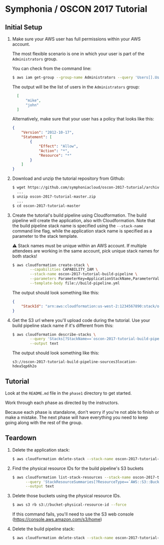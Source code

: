 # Symphonia / OSCON 2017 Tutorial

## Initial Setup

1. Make sure your AWS user has full permissions within your AWS account.

    The most flexible scenario is one in which your user is part of the `Administrators` group. 
    
    You can check from the command line:
    ```bash
    $ aws iam get-group --group-name Administrators --query 'Users[].UserName'
    ```
    The output will be the list of users in the `Administrators` group:
    ```json
      [
          "mike", 
          "john"
      ]
    ```
    Alternatively, make sure that your user has a policy that looks like this:
    ```json
    {
        "Version": "2012-10-17",
        "Statement": [
            {
                "Effect": "Allow",
                "Action": "*",
                "Resource": "*"
            }
        ]
    }
    ```
    
1. Download and unzip the tutorial repository from Github:

    ```bash
    $ wget https://github.com/symphoniacloud/oscon-2017-tutorial/archive/master.zip
      ...
    $ unzip oscon-2017-tutorial-master.zip
      ...
    $ cd oscon-2017-tutorial-master
    ```
    
1. Create the tutorial's build pipeline using Cloudformation. The build pipeline will create the application, also 
with Cloudformation. Note that the build pipeline stack name is specified using the `--stack-name` command line flag, while
the application stack name is specified as a parameter to the stack template.
   
   :warning: Stack names must be unique within an AWS account. If multiple attendees are working in the same account, 
   pick unique stack names for both stacks!
   
    ```bash
    $ aws cloudformation create-stack \
            --capabilities CAPABILITY_IAM \
            --stack-name oscon-2017-tutorial-build-pipeline \
            --parameters ParameterKey=ApplicationStackName,ParameterValue=oscon-2017-tutorial-application \
            --template-body file://build-pipeline.yml
    ```
   The output should look something like this:
    ```json
    {
        "StackId": "arn:aws:cloudformation:us-west-2:1234567890:stack/oscon-2017-tutorial-build-pipeline/7972b720-2f5b-11e7-bd3d-503acbd4dcfd"
    }
    ```
    
1. Get the S3 url where you'll upload code during the tutorial. Use your build pipeline stack name if it's different from this:
    ```bash
    $ aws cloudformation describe-stacks \
            --query 'Stacks[?StackName==`oscon-2017-tutorial-build-pipeline`].Outputs[0][?OutputKey==`SourceS3Bucket`].OutputValue' \
            --output text
    ```
    The output should look something like this:
    ```
    s3://oscon-2017-tutorial-build-pipeline-sources3location-hdea5qp6h2o
    ```
    
## Tutorial

Look at the `README.md` file in the `phase1` directory to get started.

Work through each phase as directed by the instructors.

Because each phase is standalone, don't worry if you're not able to finish or make a mistake. The next phase will have everything you need to keep going along with the rest of the group.

## Teardown

1. Delete the application stack:
    ```bash
    $ aws cloudformation delete-stack --stack-name oscon-2017-tutorial-application
    ```

1. Find the physical resource IDs for the build pipeline's S3 buckets
    ```bash
    $ aws cloudformation list-stack-resources --stack-name oscon-2017-tutorial-build-pipeline \
          --query 'StackResourceSummaries[?ResourceType==`AWS::S3::Bucket`].PhysicalResourceId' \
          --output text
    ```

1. Delete those buckets using the physical resource IDs.
    ```bash
    $ aws s3 rb s3://bucket-physical-resource-id --force
    ```
    If this command fails, you'll need to use the S3 web console (https://console.aws.amazon.com/s3/home)

1. Delete the build pipeline stack:
    ```bash
    $ aws cloudformation delete-stack --stack-name oscon-2017-tutorial-build-pipeline
    ```

